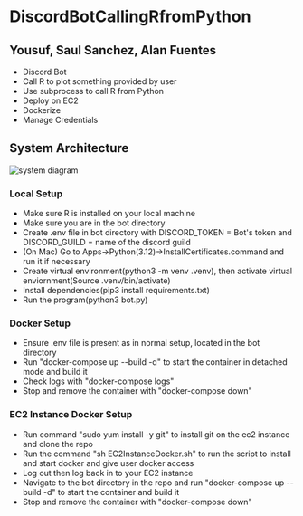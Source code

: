 # DiscordBotCallingRfromPython

## Yousuf, Saul Sanchez, Alan Fuentes 

- Discord Bot
- Call R to plot something provided by user
- Use subprocess to call R from Python
- Deploy on EC2 
- Dockerize
- Manage Credentials

## System Architecture
![system diagram](https://raw.githubusercontent.com/cs220s24/ChickwtsRDiscordBot/blob/main/SystemArchitecture.png)

### Local Setup

- Make sure R is installed on your local machine
- Make sure you are in the bot directory
- Create .env file in bot directory with DISCORD_TOKEN = Bot's token and DISCORD_GUILD = name of the discord guild
- (On Mac) Go to Apps->Python(3.12)->InstallCertificates.command and run it if necessary
- Create virtual environment(python3 -m venv .venv), then activate virtual enviornment(Source .venv/bin/activate) 
- Install dependencies(pip3 install requirements.txt)
- Run the program(python3 bot.py) 

### Docker Setup

- Ensure .env file is present as in normal setup, located in the bot directory
- Run "docker-compose up --build -d" to start the container in detached mode and build it
- Check logs with "docker-compose logs" 
- Stop and remove the container with "docker-compose down"

### EC2 Instance Docker Setup
- Run command "sudo yum install -y git" to install git on the ec2 instance and clone the repo
- Run the command "sh EC2InstanceDocker.sh" to run the script to install and start docker and give user docker access
- Log out then log back in to your EC2 instance
- Navigate to the bot directory in the repo and run "docker-compose up --build -d" to start the container and build it
- Stop and remove the container with "docker-compose down"

